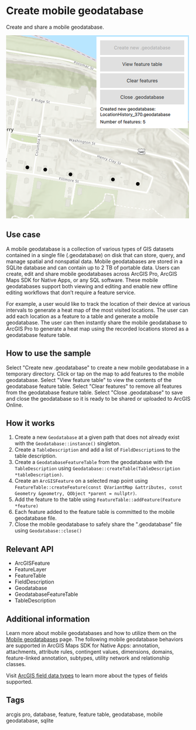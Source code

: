 # Create mobile geodatabase

Create and share a mobile geodatabase.

![](screenshot.png)

## Use case

A mobile geodatabase is a collection of various types of GIS datasets contained in a single file (.geodatabase) on disk that can store, query, and manage spatial and nonspatial data. Mobile geodatabases are stored in a SQLite database and can contain up to 2 TB of portable data. Users can create, edit and share mobile geodatabases across ArcGIS Pro, ArcGIS Maps SDK for Native Apps, or any SQL software. These mobile geodatabases support both viewing and editing and enable new offline editing workflows that don’t require a feature service.

For example, a user would like to track the location of their device at various intervals to generate a heat map of the most visited locations. The user can add each location as a feature to a table and generate a mobile geodatabase. The user can then instantly share the mobile geodatabase to ArcGIS Pro to generate a heat map using the recorded locations stored as a geodatabase feature table.

## How to use the sample

Select "Create new .geodatabase" to create a new mobile geodatabase in a temporary directory. Click or tap on the map to add features to the mobile geodatabase. Select "View feature table" to view the contents of the geodatabase feature table. Select "Clear features" to remove all features from the geodatabase feature table. Select "Close .geodatabase" to save and close the geodatabase so it is ready to be shared or uploaded to ArcGIS Online.

## How it works

1. Create a new `Geodatabase` at a given path that does not already exist with the `Geodatabase::instance()` singleton.
2. Create a `TableDescription` and add a list of `FieldDescription`s to the table description.
3. Create a `GeodatabaseFeatureTable` from the geodatabase with the `TableDescription` using `Geodatabase::createTable(TableDescription *tableDescription)`.
4. Create an `ArcGISFeature` on a selected map point using `FeatureTable::createFeature(const QVariantMap &attributes, const Geometry &geometry, QObject *parent = nullptr)`.
5. Add the feature to the table using `FeatureTable::addFeature(Feature *feature)`
6. Each feature added to the feature table is committed to the mobile geodatabase file.
7. Close the mobile geodatabase to safely share the ".geodatabase" file using `Geodatabase::close()`

## Relevant API

* ArcGISFeature
* FeatureLayer
* FeatureTable
* FieldDescription
* Geodatabase
* GeodatabaseFeatureTable
* TableDescription

## Additional information

Learn more about mobile geodatabases and how to utilize them on the [Mobile geodatabases](https://pro.arcgis.com/en/pro-app/latest/help/data/geodatabases/manage-mobile-gdb/mobile-geodatabases.htm) page. The following mobile geodatabase behaviors are supported in ArcGIS Maps SDK for Native Apps: annotation, attachments, attribute rules, contingent values, dimensions, domains, feature-linked annotation, subtypes, utility network and relationship classes.

Visit [ArcGIS field data types](https://pro.arcgis.com/en/pro-app/latest/help/data/geodatabases/overview/arcgis-field-data-types.htm) to learn more about the types of fields supported.

## Tags

arcgis pro, database, feature, feature table, geodatabase, mobile geodatabase, sqlite
